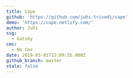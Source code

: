 ```yaml
---
title: Cape
github: 'https://github.com/juhi-trivedi/cape'
demo: 'https://cape.netlify.com/'
author: Juhi
ssg:
  - Gatsby
cms:
  - No Cms
date: 2019-03-01T13:09:55.000Z
github_branch: master
stale: false
---
```

